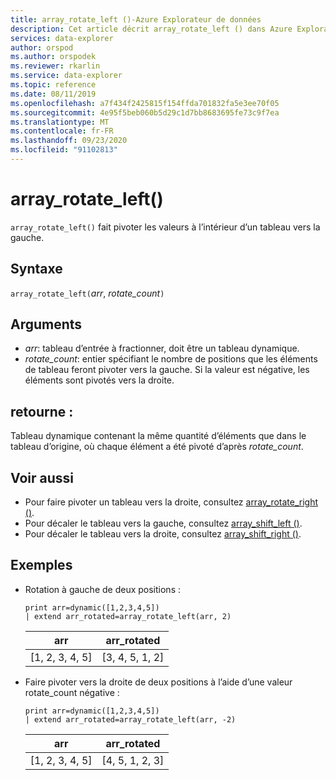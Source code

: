 ```yaml
---
title: array_rotate_left ()-Azure Explorateur de données
description: Cet article décrit array_rotate_left () dans Azure Explorateur de données.
services: data-explorer
author: orspod
ms.author: orspodek
ms.reviewer: rkarlin
ms.service: data-explorer
ms.topic: reference
ms.date: 08/11/2019
ms.openlocfilehash: a7f434f2425815f154ffda701832fa5e3ee70f05
ms.sourcegitcommit: 4e95f5beb060b5d29c1d7bb8683695fe73c9f7ea
ms.translationtype: MT
ms.contentlocale: fr-FR
ms.lasthandoff: 09/23/2020
ms.locfileid: "91102813"
---
```

# <a name="array_rotate_left"></a>array_rotate_left()

`array_rotate_left()` fait pivoter les valeurs à l’intérieur d’un tableau vers la gauche.

## <a name="syntax"></a>Syntaxe

`array_rotate_left(`*arr*, *rotate_count*`)`

## <a name="arguments"></a>Arguments

* *arr*: tableau d’entrée à fractionner, doit être un tableau dynamique.
* *rotate_count*: entier spécifiant le nombre de positions que les éléments de tableau feront pivoter vers la gauche. Si la valeur est négative, les éléments sont pivotés vers la droite.

## <a name="returns"></a>retourne :

Tableau dynamique contenant la même quantité d’éléments que dans le tableau d’origine, où chaque élément a été pivoté d’après *rotate_count*.

## <a name="see-also"></a>Voir aussi

* Pour faire pivoter un tableau vers la droite, consultez [array_rotate_right ()](array_rotate_rightfunction.md).
* Pour décaler le tableau vers la gauche, consultez [array_shift_left ()](array_shift_leftfunction.md).
* Pour décaler le tableau vers la droite, consultez [array_shift_right ()](array_shift_rightfunction.md).

## <a name="examples"></a>Exemples

* Rotation à gauche de deux positions :

    <!-- csl: https://help.kusto.windows.net:443/Samples -->
    ```kusto
    print arr=dynamic([1,2,3,4,5]) 
    | extend arr_rotated=array_rotate_left(arr, 2)
    ```
    
    |arr|arr_rotated|
    |---|---|
    |[1, 2, 3, 4, 5]|[3, 4, 5, 1, 2]|

* Faire pivoter vers la droite de deux positions à l’aide d’une valeur rotate_count négative :

    <!-- csl: https://help.kusto.windows.net:443/Samples -->
    ```kusto
    print arr=dynamic([1,2,3,4,5]) 
    | extend arr_rotated=array_rotate_left(arr, -2)
    ```
    
    |arr|arr_rotated|
    |---|---|
    |[1, 2, 3, 4, 5]|[4, 5, 1, 2, 3]|